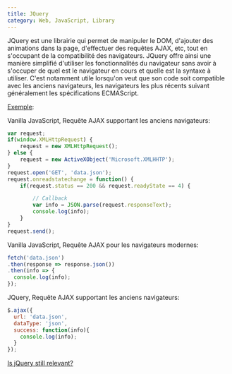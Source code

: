 ```yaml
---
title: JQuery
category: Web, JavaScript, Library
---
```


JQuery est une librairie qui permet de manipuler le DOM, d'ajouter des animations dans la page,
d'effectuer des requêtes AJAX, etc, tout en s'occupant de la compatibilité des navigateurs.
JQuery offre ainsi une manière simplifié d'utiliser les fonctionnalités du navigateur sans
avoir à s'occuper de quel est le navigateur en cours et quelle est la syntaxe à utiliser.
C'est notamment utile lorsqu'on veut que son code soit compatible avec les anciens navigateurs,
les navigateurs les plus récents suivant généralement les spécifications ECMAScript.

<ins>Exemple</ins>:

Vanilla JavaScript, Requête AJAX supportant les anciens navigateurs:

``` js
var request;
if(window.XMLHttpRequest) {
    request = new XMLHttpRequest();
} else {
    request = new ActiveXObject('Microsoft.XMLHHTP');
}
request.open('GET', 'data.json');
request.onreadstatechange = function() {
    if(request.status == 200 && request.readyState == 4) {

        // Callback
        var info = JSON.parse(request.responseText);
        console.log(info);
    }
}
request.send();
```

Vanilla JavaScript, Requête AJAX pour les navigateurs modernes:

``` js
fetch('data.json')
.then(response => response.json())
.then(info => { 
  console.log(info);
});
```

JQuery, Requête AJAX supportant les anciens navigateurs:

``` js
$.ajax({
  url: 'data.json',
  dataType: 'json',
  success: function(info){
    console.log(info);
  }
});
```

[Is jQuery still relevant?](https://remysharp.com/2017/12/15/is-jquery-still-relevant)